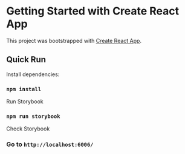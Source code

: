 # Getting Started with Create React App

This project was bootstrapped with [Create React App](https://github.com/facebook/create-react-app).

## Quick Run

Install dependencies:

### `npm install`

Run Storybook

### `npm run storybook`

Check Storybook

### Go to `http://localhost:6006/`


